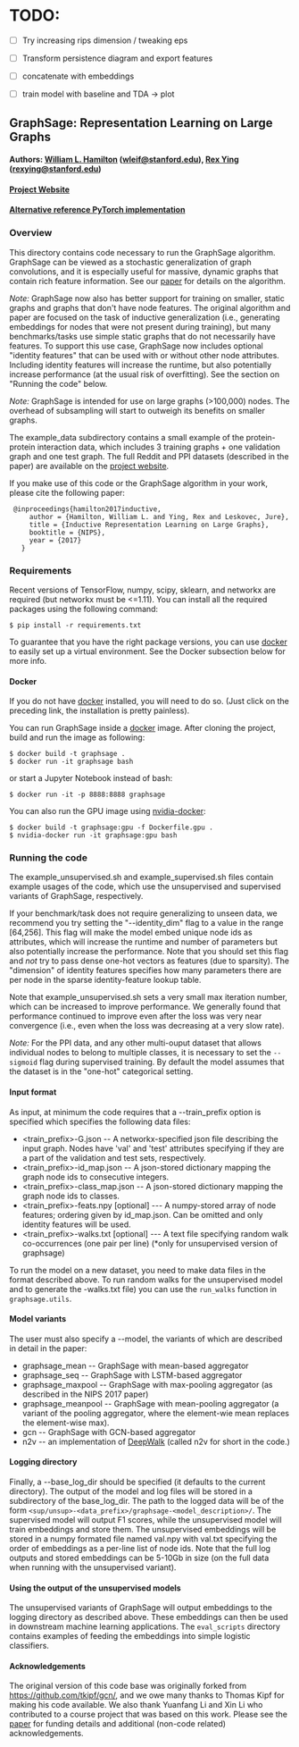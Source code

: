 # TODO:
- [ ] Try increasing rips dimension / tweaking eps
- [ ] Transform persistence diagram and export features
- [ ] concatenate with embeddings
- [ ] train model with baseline and TDA -> plot


## GraphSage: Representation Learning on Large Graphs

#### Authors: [William L. Hamilton](http://stanford.edu/~wleif) (wleif@stanford.edu), [Rex Ying](http://joy-of-thinking.weebly.com/) (rexying@stanford.edu)
#### [Project Website](http://snap.stanford.edu/graphsage/)

#### [Alternative reference PyTorch implementation](https://github.com/williamleif/graphsage-simple/)

### Overview

This directory contains code necessary to run the GraphSage algorithm.
GraphSage can be viewed as a stochastic generalization of graph convolutions, and it is especially useful for massive, dynamic graphs that contain rich feature information.
See our [paper](https://arxiv.org/pdf/1706.02216.pdf) for details on the algorithm.

*Note:* GraphSage now also has better support for training on smaller, static graphs and graphs that don't have node features.
The original algorithm and paper are focused on the task of inductive generalization (i.e., generating embeddings for nodes that were not present during training),
but many benchmarks/tasks use simple static graphs that do not necessarily have features.
To support this use case, GraphSage now includes optional "identity features" that can be used with or without other node attributes.
Including identity features will increase the runtime, but also potentially increase performance (at the usual risk of overfitting).
See the section on "Running the code" below.

*Note:* GraphSage is intended for use on large graphs (>100,000) nodes. The overhead of subsampling will start to outweigh its benefits on smaller graphs. 

The example_data subdirectory contains a small example of the protein-protein interaction data,
which includes 3 training graphs + one validation graph and one test graph.
The full Reddit and PPI datasets (described in the paper) are available on the [project website](http://snap.stanford.edu/graphsage/).

If you make use of this code or the GraphSage algorithm in your work, please cite the following paper:

     @inproceedings{hamilton2017inductive,
	     author = {Hamilton, William L. and Ying, Rex and Leskovec, Jure},
	     title = {Inductive Representation Learning on Large Graphs},
	     booktitle = {NIPS},
	     year = {2017}
	   }

### Requirements

Recent versions of TensorFlow, numpy, scipy, sklearn, and networkx are required (but networkx must be <=1.11). You can install all the required packages using the following command:

	$ pip install -r requirements.txt

To guarantee that you have the right package versions, you can use [docker](https://docs.docker.com/) to easily set up a virtual environment. See the Docker subsection below for more info.

#### Docker

If you do not have [docker](https://docs.docker.com/) installed, you will need to do so. (Just click on the preceding link, the installation is pretty painless).  

You can run GraphSage inside a [docker](https://docs.docker.com/) image. After cloning the project, build and run the image as following:

	$ docker build -t graphsage .
	$ docker run -it graphsage bash

or start a Jupyter Notebook instead of bash:

	$ docker run -it -p 8888:8888 graphsage

You can also run the GPU image using [nvidia-docker](https://github.com/NVIDIA/nvidia-docker):

	$ docker build -t graphsage:gpu -f Dockerfile.gpu .
	$ nvidia-docker run -it graphsage:gpu bash	

### Running the code

The example_unsupervised.sh and example_supervised.sh files contain example usages of the code, which use the unsupervised and supervised variants of GraphSage, respectively.

If your benchmark/task does not require generalizing to unseen data, we recommend you try setting the "--identity_dim" flag to a value in the range [64,256].
This flag will make the model embed unique node ids as attributes, which will increase the runtime and number of parameters but also potentially increase the performance.
Note that you should set this flag and *not* try to pass dense one-hot vectors as features (due to sparsity).
The "dimension" of identity features specifies how many parameters there are per node in the sparse identity-feature lookup table.

Note that example_unsupervised.sh sets a very small max iteration number, which can be increased to improve performance.
We generally found that performance continued to improve even after the loss was very near convergence (i.e., even when the loss was decreasing at a very slow rate).

*Note:* For the PPI data, and any other multi-ouput dataset that allows individual nodes to belong to multiple classes, it is necessary to set the `--sigmoid` flag during supervised training. By default the model assumes that the dataset is in the "one-hot" categorical setting.


#### Input format
As input, at minimum the code requires that a --train_prefix option is specified which specifies the following data files:

* <train_prefix>-G.json -- A networkx-specified json file describing the input graph. Nodes have 'val' and 'test' attributes specifying if they are a part of the validation and test sets, respectively.
* <train_prefix>-id_map.json -- A json-stored dictionary mapping the graph node ids to consecutive integers.
* <train_prefix>-class_map.json -- A json-stored dictionary mapping the graph node ids to classes.
* <train_prefix>-feats.npy [optional] --- A numpy-stored array of node features; ordering given by id_map.json. Can be omitted and only identity features will be used.
* <train_prefix>-walks.txt [optional] --- A text file specifying random walk co-occurrences (one pair per line) (*only for unsupervised version of graphsage)

To run the model on a new dataset, you need to make data files in the format described above.
To run random walks for the unsupervised model and to generate the <prefix>-walks.txt file)
you can use the `run_walks` function in `graphsage.utils`.

#### Model variants
The user must also specify a --model, the variants of which are described in detail in the paper:
* graphsage_mean -- GraphSage with mean-based aggregator
* graphsage_seq -- GraphSage with LSTM-based aggregator
* graphsage_maxpool -- GraphSage with max-pooling aggregator (as described in the NIPS 2017 paper)
* graphsage_meanpool -- GraphSage with mean-pooling aggregator (a variant of the pooling aggregator, where the element-wie mean replaces the element-wise max).
* gcn -- GraphSage with GCN-based aggregator
* n2v -- an implementation of [DeepWalk](https://arxiv.org/abs/1403.6652) (called n2v for short in the code.)

#### Logging directory
Finally, a --base_log_dir should be specified (it defaults to the current directory).
The output of the model and log files will be stored in a subdirectory of the base_log_dir.
The path to the logged data will be of the form `<sup/unsup>-<data_prefix>/graphsage-<model_description>/`.
The supervised model will output F1 scores, while the unsupervised model will train embeddings and store them.
The unsupervised embeddings will be stored in a numpy formated file named val.npy with val.txt specifying the order of embeddings as a per-line list of node ids.
Note that the full log outputs and stored embeddings can be 5-10Gb in size (on the full data when running with the unsupervised variant).

#### Using the output of the unsupervised models

The unsupervised variants of GraphSage will output embeddings to the logging directory as described above.
These embeddings can then be used in downstream machine learning applications.
The `eval_scripts` directory contains examples of feeding the embeddings into simple logistic classifiers.

#### Acknowledgements

The original version of this code base was originally forked from https://github.com/tkipf/gcn/, and we owe many thanks to Thomas Kipf for making his code available.
We also thank Yuanfang Li and Xin Li who contributed to a course project that was based on this work.
Please see the [paper](https://arxiv.org/pdf/1706.02216.pdf) for funding details and additional (non-code related) acknowledgements.
